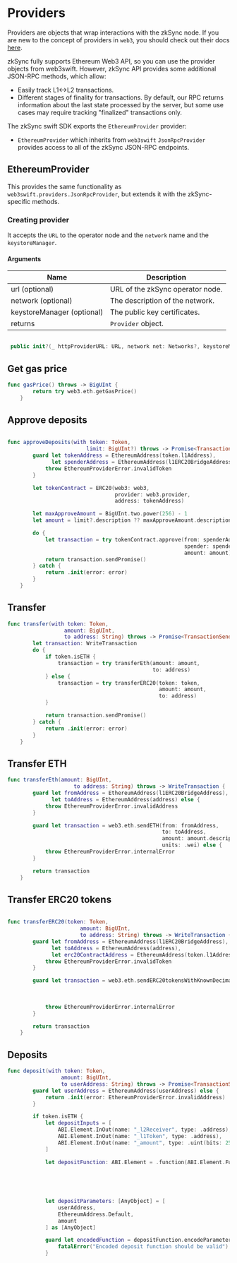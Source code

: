 # Providers

Providers are objects that wrap interactions with the zkSync node. If you are new to the concept of providers in `web3`, you should check out their docs [here](https://openbase.com/swift/web3swift/documentation).

zkSync fully supports Ethereum Web3 API, so you can use the provider objects from web3swift. However, zkSync API provides some additional JSON-RPC methods, which allow:

- Easily track L1<->L2 transactions.
- Different stages of finality for transactions. By default, our RPC returns information about the last state processed by the server, but some use cases may require tracking "finalized" transactions only.

The zkSync swift SDK exports the `EthereumProvider` provider:

- `EthereumProvider` which inherits from `web3swift` `JsonRpcProvider` provides access to all of the zkSync JSON-RPC endpoints.

<TocHeader />
<TOC class="table-of-contents" :include-level="[2,3]" />

## EthereumProvider

This provides the same functionality as `web3swift.providers.JsonRpcProvider`, but extends it with the zkSync-specific methods.

### Creating provider

It accepts the `URL` to the operator node and the `network` name and the `keystoreManager`.

#### Arguments

| Name                       | Description                      |
| -------------------------- | -------------------------------- |
| url (optional)             | URL of the zkSync operator node. |
| network (optional)         | The description of the network.  |
| keystoreManager (optional) | The public key certificates.     |
| returns                    | `Provider` object.               |

```swift

 public init?(_ httpProviderURL: URL, network net: Networks?, keystoreManager manager: KeystoreManager? = nil)

```

## Get gas price

```swift
func gasPrice() throws -> BigUInt {
        return try web3.eth.getGasPrice()
    }

```

## Approve deposits

```swift

func approveDeposits(with token: Token,
                         limit: BigUInt?) throws -> Promise<TransactionSendingResult> {
        guard let tokenAddress = EthereumAddress(token.l1Address),
              let spenderAddress = EthereumAddress(l1ERC20BridgeAddress) else {
            throw EthereumProviderError.invalidToken
        }

        let tokenContract = ERC20(web3: web3,
                                  provider: web3.provider,
                                  address: tokenAddress)

        let maxApproveAmount = BigUInt.two.power(256) - 1
        let amount = limit?.description ?? maxApproveAmount.description

        do {
            let transaction = try tokenContract.approve(from: spenderAddress,
                                                        spender: spenderAddress,
                                                        amount: amount)
            return transaction.sendPromise()
        } catch {
            return .init(error: error)
        }
    }

```

## Transfer

```swift
func transfer(with token: Token,
                  amount: BigUInt,
                  to address: String) throws -> Promise<TransactionSendingResult> {
        let transaction: WriteTransaction
        do {
            if token.isETH {
                transaction = try transferEth(amount: amount,
                                              to: address)
            } else {
                transaction = try transferERC20(token: token,
                                                amount: amount,
                                                to: address)
            }

            return transaction.sendPromise()
        } catch {
            return .init(error: error)
        }
    }

```

## Transfer ETH

```swift
func transferEth(amount: BigUInt,
                     to address: String) throws -> WriteTransaction {
        guard let fromAddress = EthereumAddress(l1ERC20BridgeAddress),
              let toAddress = EthereumAddress(address) else {
            throw EthereumProviderError.invalidAddress
        }

        guard let transaction = web3.eth.sendETH(from: fromAddress,
                                                 to: toAddress,
                                                 amount: amount.description,
                                                 units: .wei) else {
            throw EthereumProviderError.internalError
        }

        return transaction
    }

```

## Transfer ERC20 tokens

```swift

func transferERC20(token: Token,
                       amount: BigUInt,
                       to address: String) throws -> WriteTransaction {
        guard let fromAddress = EthereumAddress(l1ERC20BridgeAddress),
              let toAddress = EthereumAddress(address),
              let erc20ContractAddress = EthereumAddress(token.l1Address) else {
            throw EthereumProviderError.invalidToken
        }

        guard let transaction = web3.eth.sendERC20tokensWithKnownDecimals(tokenAddress: erc20ContractAddress,
                                                                          from: fromAddress,
                                                                          to: toAddress,
                                                                          amount: amount) else {
            throw EthereumProviderError.internalError
        }

        return transaction
    }

```

## Deposits

```swift
func deposit(with token: Token,
                 amount: BigUInt,
                 to userAddress: String) throws -> Promise<TransactionSendingResult> {
        guard let userAddress = EthereumAddress(userAddress) else {
            return .init(error: EthereumProviderError.invalidAddress)
        }

        if token.isETH {
            let depositInputs = [
                ABI.Element.InOut(name: "_l2Receiver", type: .address),
                ABI.Element.InOut(name: "_l1Token", type: .address),
                ABI.Element.InOut(name: "_amount", type: .uint(bits: 256))
            ]

            let depositFunction: ABI.Element = .function(ABI.Element.Function(name: "deposit",
                                                                              inputs: depositInputs,
                                                                              outputs: [],
                                                                              constant: false,
                                                                              payable: false))

            let depositParameters: [AnyObject] = [
                userAddress,
                EthereumAddress.Default,
                amount
            ] as [AnyObject]

            guard let encodedFunction = depositFunction.encodeParameters(depositParameters) else {
                fatalError("Encoded deposit function should be valid")
            }

```
